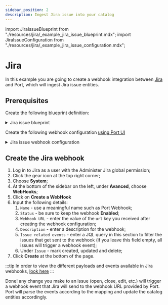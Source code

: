 ```yaml
---
sidebar_position: 2
description: Ingest Jira issue into your catalog
---
```


import JiraIssueBlueprint from "./resources/jira/\_example_jira_issue_blueprint.mdx";
import JiraIssueConfiguration from "./resources/jira/\_example_jira_issue_configuration.mdx";

# Jira

In this example you are going to create a webhook integration between [Jira](https://www.atlassian.com/software/jira) and Port, which will ingest Jira issue entities.

## Prerequisites

Create the following blueprint definition:

<details>
<summary>Jira issue blueprint</summary>

<JiraIssueBlueprint/>

</details>

Create the following webhook configuration [using Port UI](../../?operation=ui#configuring-webhook-endpoints)

<details>
<summary>Jira issue webhook configuration</summary>

1. Basic details:
   1. Title : `Jira mapper`;
   2. Identifier : `jira_mapper`;
   3. Description : `A webhook configuration to map Jira issues to Port`;
   4. Icon : `Jira`;
2. Integration configuration:
   1. The JQ mapping;

<JiraIssueConfiguration/>

3.  Click **Save** at the bottom of the page.

</details>

## Create the Jira webhook

1. Log in to Jira as a user with the Administer Jira global permission;
2. Click the gear icon at the top right corner;
3. Choose **System**;
4. At the bottom of the sidebar on the left, under **Avanced**, choose **WebHooks**;
5. Click on **Create a WebHook**
6. Input the following details:
   1. `Name` - use a meaningful name such as Port Webhook;
   2. `Status` - be sure to keep the webhook **Enabled**;
   3. `Webhook URL` - enter the value of the `url` key you received after creating the webhook configuration;
   4. `Description` - enter a description for the webhook;
   5. `Issue related events` - enter a JQL query in this section to filter the issues that get sent to the webhook (if you leave this field empty, all issues will trigger a webhook event);
   6. Under `Issue` - mark created, updated and delete;
7. Click **Create** at the bottom of the page.

:::tip
In order to view the different payloads and events available in Jira webhooks, [look here](https://developer.atlassian.com/server/jira/platform/webhooks/)
:::

Done! any change you make to an issue (open, close, edit, etc.) will trigger a webhook event that Jira will send to the webhook URL provided by Port. Port will parse the events according to the mapping and update the catalog entities accordingly.
